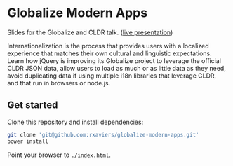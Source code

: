# Globalize Modern Apps

Slides for the Globalize and CLDR talk. ([live presentation](http://rxaviers.github.io/globalize-modern-apps))

Internationalization is the process that provides users with a localized experience that matches their own cultural and linguistic expectations. Learn how jQuery is improving its Globalize project to leverage the official CLDR JSON data, allow users to load as much or as little data as they need, avoid duplicating data if using multiple i18n libraries that leverage CLDR, and that run in browsers or node.js.

## Get started

Clone this repository and install dependencies:
```bash
git clone 'git@github.com:rxaviers/globalize-modern-apps.git'
bower install
```

Point your browser to `./index.html`.
